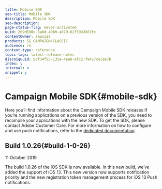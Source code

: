 ```yaml
---
title: Mobile SDK
seo-title: Mobile SDK
description: Mobile SDK
seo-description: 
page-status-flag: never-activated
uuid: 269d590c-5a6d-40b9-a879-02f5033863fc
contentOwner: sauviat
products: SG_CAMPAIGN/CLASSIC
audience: rn
content-type: reference
topic-tags: latest-release-notes
discoiquuid: 5df34f55-135a-4ea8-afc2-f9427ce5ae7b
index: y
internal: n
snippet: y
---
```


# Campaign Mobile SDK{#mobile-sdk}

Here you’ll find information about the Campaign Mobile SDK releases. 
​If you’re running applications on a previous version of the SDK, you need to recompile your applications with the new SDK. 
To get the SDK, please contact Adobe Customer Care.
For more information on how to configure and use push notifications, refer to the [dedicated documentation](../../delivery/using/about-mobile-app-channel.md).

## Build 1.0.26{#build-1-0-26}

11 October 2019

The build 1.0.26 of the iOS SDK is now available. In this new build, we’ve added the support of iOS 13. This new version now supports notification priority and the new registration token management process for iOS 13 Push notifications.